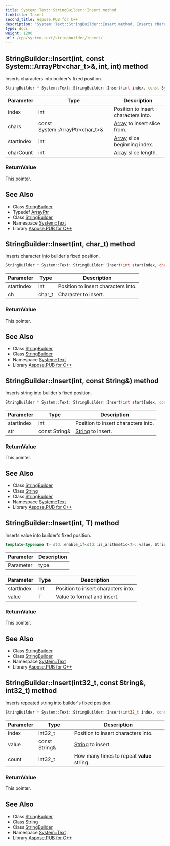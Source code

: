 ```yaml
---
title: System::Text::StringBuilder::Insert method
linktitle: Insert
second_title: Aspose.PUB for C++
description: 'System::Text::StringBuilder::Insert method. Inserts characters into builder''s fixed position in C++.'
type: docs
weight: 1200
url: /cpp/system.text/stringbuilder/insert/
---
```

## StringBuilder::Insert(int, const System::ArrayPtr\<char_t\>\&, int, int) method


Inserts characters into builder's fixed position.

```cpp
StringBuilder * System::Text::StringBuilder::Insert(int index, const System::ArrayPtr<char_t> &chars, int startIndex, int charCount)
```


| Parameter | Type | Description |
| --- | --- | --- |
| index | int | Position to insert characters into. |
| chars | const System::ArrayPtr\<char_t\>\& | [Array](../../../system/array/) to insert slice from. |
| startIndex | int | [Array](../../../system/array/) slice beginning index. |
| charCount | int | [Array](../../../system/array/) slice length. |

### ReturnValue

This pointer.

## See Also

* Class [StringBuilder](../)
* Typedef [ArrayPtr](../../../system/arrayptr/)
* Class [StringBuilder](../)
* Namespace [System::Text](../../)
* Library [Aspose.PUB for C++](../../../)
## StringBuilder::Insert(int, char_t) method


Inserts character into builder's fixed position.

```cpp
StringBuilder * System::Text::StringBuilder::Insert(int startIndex, char_t ch)
```


| Parameter | Type | Description |
| --- | --- | --- |
| startIndex | int | Position to insert characters into. |
| ch | char_t | Character to insert. |

### ReturnValue

This pointer.

## See Also

* Class [StringBuilder](../)
* Class [StringBuilder](../)
* Namespace [System::Text](../../)
* Library [Aspose.PUB for C++](../../../)
## StringBuilder::Insert(int, const String\&) method


Inserts string into builder's fixed position.

```cpp
StringBuilder * System::Text::StringBuilder::Insert(int startIndex, const String &str)
```


| Parameter | Type | Description |
| --- | --- | --- |
| startIndex | int | Position to insert characters into. |
| str | const String\& | [String](../../../system/string/) to insert. |

### ReturnValue

This pointer.

## See Also

* Class [StringBuilder](../)
* Class [String](../../../system/string/)
* Class [StringBuilder](../)
* Namespace [System::Text](../../)
* Library [Aspose.PUB for C++](../../../)
## StringBuilder::Insert(int, T) method


Inserts value into builder's fixed position.

```cpp
template<typename T> std::enable_if<std::is_arithmetic<T>::value, StringBuilder *>::type System::Text::StringBuilder::Insert(int startIndex, T value)
```


| Parameter | Description |
| --- | --- |
| Parameter | type. |

| Parameter | Type | Description |
| --- | --- | --- |
| startIndex | int | Position to insert characters into. |
| value | T | Value to format and insert. |

### ReturnValue

This pointer.

## See Also

* Class [StringBuilder](../)
* Class [StringBuilder](../)
* Namespace [System::Text](../../)
* Library [Aspose.PUB for C++](../../../)
## StringBuilder::Insert(int32_t, const String\&, int32_t) method


Inserts repeated string into builder's fixed position.

```cpp
StringBuilder * System::Text::StringBuilder::Insert(int32_t index, const String &value, int32_t count)
```


| Parameter | Type | Description |
| --- | --- | --- |
| index | int32_t | Position to insert characters into. |
| value | const String\& | [String](../../../system/string/) to insert. |
| count | int32_t | How many times to repeat **value** string. |

### ReturnValue

This pointer.

## See Also

* Class [StringBuilder](../)
* Class [String](../../../system/string/)
* Class [StringBuilder](../)
* Namespace [System::Text](../../)
* Library [Aspose.PUB for C++](../../../)
